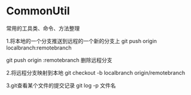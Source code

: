 # CommonUtil
常用的工具类、命令、方法整理

1.将本地的一个分支推送到远程的一个新的分支上
git push origin localbranch:remotebranch

git push origin :remotebranch 删除远程分支

2.将远程分支映射到本地
git checkout -b localbranch origin/remotebranch

3.git查看某个文件的提交记录
git log -p 文件名
